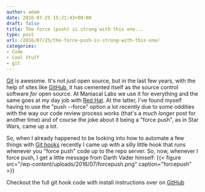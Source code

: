 ```yaml
---
author: adam
date: 2016-07-25 15:21:43+00:00
draft: false
title: The force (push) is strong with this one...
type: post
url: /2016/07/25/the-force-push-is-strong-with-this-one/
categories:
- Code
- Cool Stuff
- git
---
```


[Git](https://en.wikipedia.org/wiki/Git_(software)) is awesome. It's not just open source, but in the last few years, with the help of sites like [GitHub](http://github.com), it has cemented itself as _the_ source control software _for_ open source. At Maniacal Labs we use it for everything and the same goes at my day job with [Red Hat](http://redhat.com). At the latter, I've found myself having to use the "push --force" option a lot recently due to some oddities with the way our code review process works (that's a _much longer_ post for another time) and of course the joke about it being a "force push", as in Star Wars, came up a lot.

So, when I already happened to be looking into how to automate a few things with [Git hooks](https://git-scm.com/book/en/v2/Customizing-Git-Git-Hooks) recently I came up with a silly little hook that runs whenever you "force push" code up to the repo server. So, now, whenever I force push, I get a little message from Darth Vader himself:
{{< figure src="/wp-content/uploads/2016/07/forcepush.png" caption="forcepush" >}}


Checkout the full git hook code with install instructions over on [GitHub](https://github.com/ManiacalLabs/MiscUtil/blob/master/git/vader-pre-push.sh)

